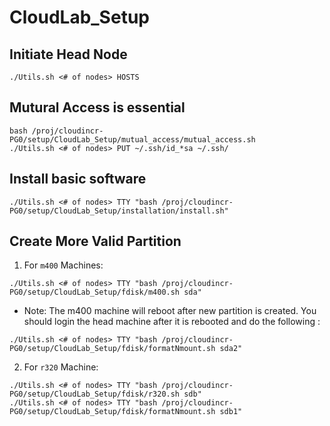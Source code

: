 # CloudLab_Setup

## Initiate Head Node

```
./Utils.sh <# of nodes> HOSTS
```

## Mutural Access is essential

```
bash /proj/cloudincr-PG0/setup/CloudLab_Setup/mutual_access/mutual_access.sh
./Utils.sh <# of nodes> PUT ~/.ssh/id_*sa ~/.ssh/
```

## Install basic software

```
./Utils.sh <# of nodes> TTY "bash /proj/cloudincr-PG0/setup/CloudLab_Setup/installation/install.sh"
```

## Create More Valid Partition

1. For `m400` Machines:
```
./Utils.sh <# of nodes> TTY "bash /proj/cloudincr-PG0/setup/CloudLab_Setup/fdisk/m400.sh sda"
```
  * Note: The m400 machine will reboot after new partition is created. You should login the head machine after it is rebooted and do the following :
```
./Utils.sh <# of nodes> TTY "bash /proj/cloudincr-PG0/setup/CloudLab_Setup/fdisk/formatNmount.sh sda2"
```
2. For `r320` Machine:
```
./Utils.sh <# of nodes> TTY "bash /proj/cloudincr-PG0/setup/CloudLab_Setup/fdisk/r320.sh sdb"
./Utils.sh <# of nodes> TTY "bash /proj/cloudincr-PG0/setup/CloudLab_Setup/fdisk/formatNmount.sh sdb1"
```

